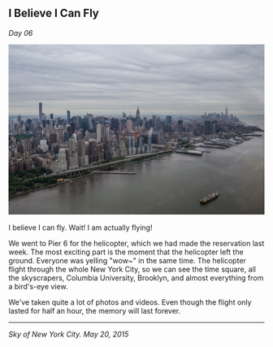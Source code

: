## I Believe I Can Fly

*Day 06*

![](../../images/fly.jpg)

I believe I can fly. Wait! I am actually flying!

We went to Pier 6 for the helicopter, which we had made the reservation last week. The most exciting part is the moment that the helicopter left the ground. Everyone was yelling "wow~" in the same time. The helicopter flight through the whole New York City, so we can see the time square, all the skyscrapers, Columbia University, Brooklyn, and almost everything from a bird's-eye view.

We've taken quite a lot of photos and videos. Even though the flight only lasted for half an hour, the memory will last forever.

---

*Sky of New York City. May 20, 2015*
